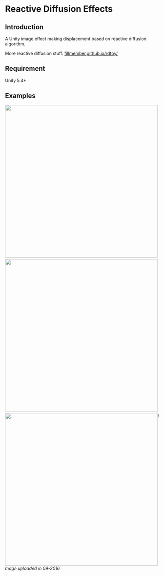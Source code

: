 # Reactive Diffusion Effects

## Introduction

A Unity image effect making displacement based on reactive diffusion algorithm. 

More reactive diffusion stuff: [fillmember.github.io/rdtoy/](fillmember.github.io/rdtoy/)

## Requirement

Unity 5.4+

## Examples

<img src="https://raw.githubusercontent.com/fillmember/ReactiveDiffusionEffects/gh-pages/img/demo-01-sep-2016.gif" width="500" style="width:500px;height:auto;float:left;margin: 0 5px 5px 0;">
<img src="https://raw.githubusercontent.com/fillmember/ReactiveDiffusionEffects/gh-pages/img/demo-02-sep-2016.gif" width="500" style="width:500px;height:auto;float:left;margin: 0 5px 5px 0;">
<img src="https://raw.githubusercontent.com/fillmember/ReactiveDiffusionEffects/gh-pages/img/demo-03-sep-2016.gif" width="500" style="width:500px;height:auto;float:left;">

*image uploaded in 09-2016*
